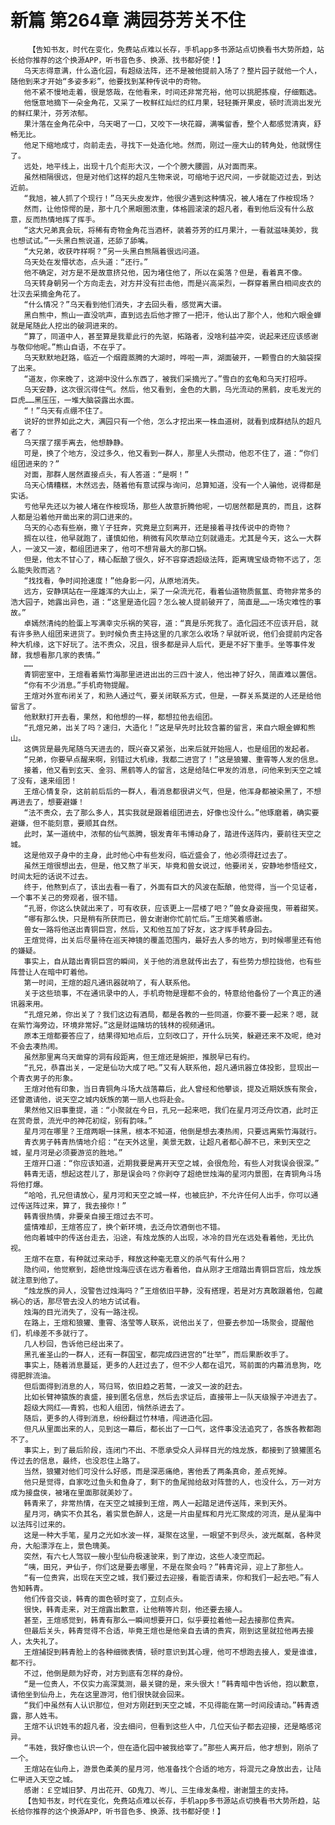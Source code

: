 # 新篇 第264章 满园芬芳关不住
        【告知书友，时代在变化，免费站点难以长存，手机app多书源站点切换看书大势所趋，站长给你推荐的这个换源APP，听书音色多、换源、找书都好使！】
       乌天志得意满，什么造化园，有超级法阵，还不是被他提前入场了？整片园子就他一个人，随他到来才开始“多姿多彩”，他要找到某种传说中的奇物。
       他不紧不慢地走着，很是悠哉，在他看来，时间还非常充裕，他可以挑肥拣瘦，仔细甄选。
       他惬意地摘下一朵金角花，又采了一枚鲜红灿烂的红月果，轻轻撕开果皮，顿时流淌出发光的鲜红果汁，芬芳浓郁。
       果汁落在金角花朵中，乌天喝了一口，又咬下一块花瓣，满嘴留香，整个人都感觉清爽，舒畅无比。
       他足下缩地成寸，向前走去，寻找下一处造化地。然而，刚过一座大山的转角处，他就愣住了。
       远处，地平线上，出现十几个彪形大汉，一个个膀大腰圆，从对面而来。
       虽然相隔很远，但是对他们这样的超凡生物来说，可缩地于迟尺间，一步就能迈过去，到达近前。
       “我旭，被人抓了个现行！”乌天头皮发炸，他很少遇到这种情况，被人堵在了作桉现场？
       然而，让他惊愕的是，那十几个黑眼圈浓重，体格圆滚滚的超凡者，看到他后没有什么敌意，反而热情地挥了挥手。
       “这大兄弟真会玩，将稀有奇物金角花当酒杯，装着芬芳的红月果汁，一看就滋味美妙，我也想试试。”一头黑白熊说道，还舔了舔嘴。
       “大兄弟，收获咋样啊？”另一头黑白熊隔着很远问道。
       乌天处在发懵状态，点头道：“还行。”
       他不确定，对方是不是故意挤兑他，因为堵住他了，所以在奚落？但是，看着真不像。
       乌天转身朝另一个方向走去，对方并没有拦击他，而是兴高采烈，一群穿着黑白相间皮衣的壮汉去采摘金角花了。
       “什么情况？”乌天看到他们消失，才去回头看，感觉离大谱。
       黑白熊中，熊山一直没吭声，直到远去后他才擦了一把汗，他认出了那个人，他和六眼金蝉就是尾随此人挖出的破洞进来的。
       “算了，同道中人，甚至算是我辈此行的先驱，拓路者，没啥利益冲突，说起来还应该感谢与敬仰他呢。”熊山自语，不在乎了。
       乌天默默地赶路，临近一个烟霞蒸腾的大湖时，哗啦一声，湖面破开，一颗雪白的大脑袋探了出来。
       “道友，你来晚了，这湖中没什么东西了，被我们采摘光了。”雪白的玄龟和乌天打招呼。
       乌天安静，这次很沉得住气。然后，他又看到，金色的大鹏，乌光流动的黑鹤，皮毛发光的巨虎……黑压压，一堆大脑袋露出水面。
       “！”乌天有点绷不住了。
       说好的世界如此之大，满园只有一个他，怎么才挖出来一株血道树，就看到成群结队的超凡者了？
       乌天摆了摆手离去，他想静静。
       可是，换了个地方，没过多久，他又看到一群人，那里人头攒动，他忍不住了，道：“你们组团进来的？”
       对面，那群人居然直接点头，有人答道：“是啊！”
       乌天心情糟糕，木然远去，随着他有意试探与询问，总算知道，没有一个人骗他，说得都是实话。
       亏他早先还以为被人堵在作桉现场，那些人故意折腾他呢，一切居然都是真的，而且，这群人都是沿着他开凿出来的洞口进来的。
       乌天的心态有些崩，撒丫子狂奔，究竟是立刻离开，还是接着寻找传说中的奇物？
       搁在以往，他早就跑了，谨慎如他，稍微有风吹草动立刻就遁走。尤其是今天，这么一大群人，一波又一波，都组团进来了，他可不想背最大的那口锅。
       但是，他太不甘心了，精心酝酿了很久，好不容穿透超级法阵，距离瑰宝级奇物不远了，怎么能失败而逃？
       “找找看，争时间抢速度！”他身影一闪，从原地消失。
       远方，安静琪站在一座雄浑的大山上，采了一朵流光花，看着仙道物质氤氲、奇物非常多的浩大园子，她露出异色，道：“这里是造化园？怎么被人提前破开了，简直是……一场灾难性的事故。”
       卓嫣然清纯的脸蛋上写满幸灾乐祸的笑容，道：“真是乐死我了。造化园还不应该开启，就有许多熟人组团来进货了。到时候负责主持这里的几家怎么收场？早就听说，他们会提前内定各种大机缘，这下好玩了。法不责众，况且，很多都是异人后代，更是不好下重手。坐等事件发酵，我想看那几家的表情。”
       ……
       青铜密室中，王煊看着紫竹海那里进进出出的三四十波人，他出神了好久，简直难以置信。
       “你有不少消息。”手机奇物提醒。
       王煊对外宣布闭关了，和熟人通过气，要关闭联系方式，但是，一群关系莫逆的人还是给他留言了。
       他默默打开去看，果然，和他想的一样，都想拉他去组团。
       “孔煊兄弟，出关了吗？速归，大造化！”这是早先时比较含蓄的留言，来自六眼金蝉和熊山。
       这俩货是最先尾随乌天进去的，既兴奋又紧张，出来后就开始摇人，也是组团的发起者。
       “兄弟，你要早点醒来啊，别错过大机缘，我都二进宫了！”这是狼獾、重霄等人发的信息。
       接着，他又看到玄天、金羽、黑鹤等人的留言，这是给陆仁甲发的消息，问他来到天空之城了没有，速来组团！
       王煊心情复杂，这前前后后的一群人，看消息都很讲义气，但是，他浑身都被染黑了，不想再进去了，想要避嫌！
       “法不责众，去了那么多人，其实我就是跟着组团进去，好像也没什么。”他琢磨着，确实要避嫌，但不能刻意，要顺其自然。
       此时，某一道统中，浓郁的仙气蒸腾，银发青年韦博动身了，踏进传送阵内，要前往天空之城。
       这是他双子身中的主身，此时他心中有些发闷，临近盛会了，他必须得赶过去了。
       虽然王煊很想出去，但是，他又熬了半天，毕竟和兽女说过，他要闭关，安静地参悟经文，时间太短的话说不过去。
       终于，他熬到点了，该出去看一看了，外面有巨大的风波在酝酿，他觉得，当一个见证者，一个事不关己的旁观者，很不错。
       “孔哥，你这么快就出来了，可有收获，应该更上一层楼了吧？”兽女身姿摇曳，带着甜笑。
       “哪有那么快，只是稍有所获而已，兽女谢谢你忙前忙后。”王煊笑着感谢。
       兽女一路将他送出青铜巨宫，然后，又和他互加了好友，这才挥手转身回去。
       王煊觉得，出关后尽量待在巡天神镜的覆盖范围内，最好去人多的地方，到时候哪里还有他的嫌疑。
       事实上，自从踏出青铜巨宫的瞬间，关于他的消息就传出去了，有些势力想拉拢他，也有些阵营让人在暗中盯着他。
       第一时间，王煊的超凡通讯器就响了，有人联系他。
       关于这些琐事，不在通讯录中的人，手机奇物是理都不会的，特意给他备份了一个真正的通讯器来用。
       “孔煊兄弟，你出关了？我们这边有酒局，都是各教的一些同道，你要不要一起来？嗯，就在紫竹海旁边，环境非常好。”这是财运赌坊的钱林的视频通讯。
       原本王煊都要答应了，结果得知地点后，立刻改口了，开什么玩笑，躲避还来不及呢，绝对不会去凑热闹。
       虽然那里离乌天凿穿的洞有段距离，但王煊还是婉拒，推脱早已有约。
       “孔兄，恭喜出关，一定是仙功大成了吧。”又有人联系他，超凡通讯器立体投影，显现出一个青衣男子的形象。
       王煊对他有印象，当日青铜角斗场大战落幕后，此人曾经和他攀谈，提及近期妖族有聚会，还曾邀请他，说天空之城内妖族的第一丽人也将赴会。
       果然他又旧事重提，道：“小聚就在今日，孔兄一起来吧，我们在星月河泛舟饮酒，此时正在赏奇景，流光中的神花初绽，别有韵味。”
       星月河在哪里？王煊两眼一抹黑，根本不知道，他倒是想去凑热闹，只要远离紫竹海就行。
       青衣男子韩青热情地介绍：“在天外这里，美景无数，让超凡者都心醉不已，来到天空之城，星月河是必须要游览的胜地。”
       王煊开口道：“你应该知道，近期我要是离开天空之城，会很危险，有些人对我误会很深。”
       韩青无语，想起这茬儿了，那是误会吗？你剥夺了超绝世烛海的星河内景图，在青铜角斗场将他打爆。
       “哈哈，孔兄但请放心，星月河和天空之城一样，也被庇护，不允许任何人出手，你可以通过传送阵过来，算了，我去接你！”
       韩青很热情，非要亲自接王煊过去不可。
       盛情难却，王煊答应了，换个新环境，去泛舟饮酒倒也不错。
       他向着城中的传送台走去，沿途，有烛龙族的人出现，冰冷的目光在远处看着他，无比仇视。
       王煊不在意，有种就过来动手，释放这种毫无意义的杀气有什么用？
       隐约间，他觉察到，超绝世烛海应该在远方看着他，自从刚才王煊踏出青铜巨宫后，烛龙族就注意到他了。
       “烛龙族的异人，没警告过烛海吗？”王煊依旧平静，没有搭理，若是对方真敢跟着他，包藏祸心的话，那尽管去没人的地方试试看。
       烛海的目光消失了，没有一路注视。
       在路上，王煊和狼獾、重霄、洛莹等人联系，说他出关了，但要去参加一场聚会，提醒他们，机缘差不多就行了。
       几人秒回，告诉他已经出来了。
       黑孔雀圣山的一群人，还有一群国宝，都完成四进宫的“壮举”，而后果断收手了。
       事实上，随着消息蔓延，更多的人赶过去了，但不少人都在诅咒，骂前面的内幕消息狗，吃得肥胖流油。
       但后面得到消息的人，骂归骂，依旧趋之若鹜，一波又一波的赶去。
       比如长臂神猿族的袁盛，接到匿名信息，然后去求证后，直接带上一队天级猴子冲进去了。
       超级大网红——青鸦，也和人组团，悄然杀进去了。
       随后，更多的人得到消息，纷纷翻过竹林墙，闯进造化园。
       但凡从里面出来的人，见到这一幕后，都长出了一口气，这件事没法追究了，各族各教都跑不了。
       事实上，到了最后阶段，连闭门不出、不愿承受众人异样目光的烛龙族，都接到了狼獾匿名传过去的信息，最终，也没忍住上路了。
       当然，狼獾对他们可没什么好感，而是深恶痛绝，害他丢了两条真命，差点死掉。
       他只是觉得，自家吃过鱼头和鱼身了，剩下的鱼尾抛给敌对阵营的人，也没什么，万一对方成为接盘侠，被堵在里面那就美妙了。
       韩青来了，非常热情，在天空之城接到王煊，两人一起踏足进传送阵，来到天外。
       星月河，确实不负其名，着实景色醉人，这是一片由星辉和月光汇聚成的河流，是从星海中以法阵引过来的。
       这是一种大手笔，星月之光如水波一样，凝聚在这里，一眼望不到尽头，波光粼粼，各种灵舟，大船漂浮在上，景色瑰美。
       突然，有六七人驾驭一艘小型仙舟极速驶来，到了岸边，这些人凌空而起。
       “咦，田兄，尹仙子，你们这是要去哪里，不是在聚会吗？”韩青诧异，迎上了那些人。
       “有一位贵宾，出现在天空之城，我们要过去迎接，看能否请来，你和我们一起去吧。”有人告知韩青。
       他们传音交谈，韩青的面色顿时变了，立刻点头。
       很快，韩青走来，对王煊露出歉意，让他稍等片刻，他还要去接人。
       甚至，王煊感觉到，韩青有那么一瞬间想要开口，似乎要拉着他一起去接那位贵宾。
       但最后关头，韩青觉得不合适，毕竟王煊也是他亲自去请的贵宾，刚到这里就拉他再去接人，太失礼了。
       王煊捕捉到韩青脸上的各种细微表情，顿时意识到其心理，他可不想跑去接人，爱是谁谁，都不行。
       不过，他倒是颇为好奇，对方到底有怎样的身份。
       “是一位贵人，不仅实力高深莫测，最关键的是，来头很大！”韩青暗中告诉他，抱以歉意，请他坐到仙舟上，先在这里游河，他们很快就会回来。
       “我们中虽然有人认识那位，但对方刚赶到天空之城，不见得能在第一时间段请动。”韩青透露，那人姓韦。
       王煊不认识姓韦的超凡者，没去细问，但看到这些人中，几位天仙子都去迎接，还是略感诧异。
       “韦姓，我好像也认识一个，但在造化园中被我给宰了。”那些人离开后，他才想到，刚杀了一个。
       王煊站在仙舟上，游景色柔美的星月河，他准备找个合适的地方，将混元之身放出去，让陆仁甲进入天空之城。
       感谢：￡空城旧梦、月出花开、GD鬼刀、岑儿、三生缘发条橙，谢谢盟主的支持。
       【告知书友，时代在变化，免费站点难以长存，手机app多书源站点切换看书大势所趋，站长给你推荐的这个换源APP，听书音色多、换源、找书都好使！】